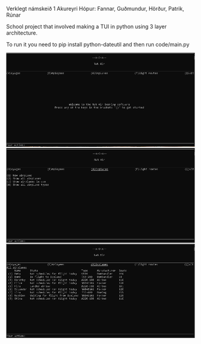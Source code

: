 Verklegt námskeið 1
Akureyri
Hópur:
Fannar, Guðmundur, Hörður, Patrik, Rúnar

School project that involved making a TUI in python using 3 layer architecture.

To run it you need to pip install python-dateutil and then run code/main.py

![Welcome screenshot](screenshots/welcome_screen.png)
![Airplanes screenshot](screenshots/airplanes_screen.png)
![All airplanes screenshot](screenshots/all_airplanes_screen.png)